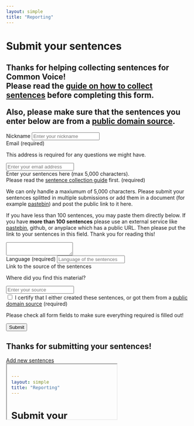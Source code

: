 ```yaml
---
layout: simple
title: "Reporting"
---
```


<div class="reporting" markdown="1">

# Submit your sentences

<h2 id="header-text">
  <p>
    <span class="capitalize-content">
      <span class="capitalize">T</span>hanks for helping collecting sentences for Common Voice!<br />
      <b>Please read the <a href="{{ site.baseurl }}/contributing/">guide on how to collect sentences</a> before completing this form.</b><br />
    </span>
  </p>
    Also, please make sure that the sentences you enter below are from a <a href="https://en.wikipedia.org/wiki/Public_domain" target="_blank">public domain source</a>.
</h2>

<div class="content-box">
  <form id="reporting-form" action="" method="POST" target="no-target">
    <div class="form-group">
      <label for="nicknameInput">Nickname</label>
      <input type="text" class="form-control" id="nicknameInput" placeholder="Enter your nickname">
    </div>
    <div class="form-group">
      <label for="emailInput">Email (required)
      <p class="form-text text-muted">This address is required for any questions we might have.</p></label>
      <input type="text" class="form-control" id="emailInput" placeholder="Enter your email address">
    </div>
    <div class="form-group">
      <label for="sentenceInput">Enter your sentences here (max 5,000 characters).<br />
        Please read the <a href="{{ site.baseurl }}/contributing/">sentence collection guide</a> first. (required)
        <p class="form-error sentence-error hidden">We can only handle a maxiumum of 5,000 characters. Please submit your sentences splitted in multiple submissions or add them in a document (for example <a href="https://pastebin.com/" target="_blank">pastebin</a>) and post the public link to it here.</p>
        <p class="form-text text-muted">
        If you have less than 100 sentences, you may paste them directly below. If you 
        have <b>more than 100 sentences</b> please use an external service like <a href="https://pastebin.com/">pastebin</a>, github, or anyplace which has a public URL. Then please put the link to your sentences in this field. Thank you for reading this!</p>
      </label>
      <textarea id="sentenceInput"></textarea>
    </div>
    <div class="form-group">
      <label for="languageInput">Language (required)</label>
      <input type="text" class="form-control" id="languageInput" placeholder="Language of the sentences">
    </div>
    <div class="form-group">
      <label for="sourceInput">
        Link to the source of the sentences
        <p class="form-text text-muted">
          Where did you find this material?
        </p>
      </label>
      <input type="text" class="form-control" id="sourceInput" placeholder="Enter your source">
    </div>
    <div class="form-group">
      <input type="checkbox" class="form-control" id="verifyInput"> I certify that I either created these sentences, or got them from a <a href="https://en.wikipedia.org/wiki/Public_domain" target="_blank">public domain source</a> (required)
    </div>
    <p class="form-error general-error hidden">Please check all form fields to make sure everything required is filled out!</p>
    <button type="submit" class="button submit-button">Submit</button>
  </form>

  <div class="afterSubmitInfo hidden">
    <h2>Thanks for submitting your sentences!</h2>
    <a href="{{ site.baseurl }}/upload/">Add new sentences</a>
  </div>
</div>

</div>

<!-- used as target after form submission so we don't go away from our site -->
<iframe src="#" id="no-target" name="no-target"></iframe>

<script src="{{ site.baseurl }}/js/upload.js"></script>
